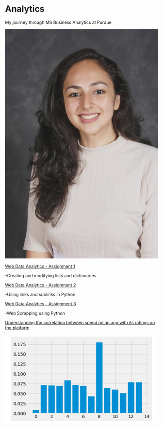 # Analytics
My journey through MS Business Analytics at Purdue

![](https://github.com/sdhar10/Analytics/blob/main/Sheen%20Dhar%20Photo.jpg)

[Web Data Analytics - Assignment 1](https://github.com/sdhar10/Analytics/blob/main/dhar_sheen_hw1.ipynb)

-Creating and modifying lists and dictionaries

[Web Data Analytics - Assignment 2](https://github.com/sdhar10/Analytics/blob/main/dhar_sheen_hw2.ipynb)

-Using links and sublinks in Python

[Web Data Analytics - Assignment 3](https://github.com/sdhar10/Analytics/blob/main/dhar_sheen_hw3.ipynb)

-Web Scrapping using Python 

[Understanding the correlation between spend on an app with its ratings on the platform](https://github.com/sdhar10/Analytics/blob/main/Dhar_Sheen_HW6.ipynb)

![](https://github.com/sdhar10/Analytics/blob/main/HW6.png)

